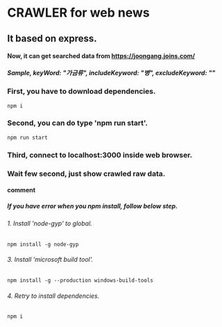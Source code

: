 # CRAWLER for web news
## It based on express.

#### Now, it can get searched data from https://joongang.joins.com/
##### Sample, keyWord: "가금류", includeKeyword: "병", excludeKeyword: ""

### First, you have to download dependencies.

```
npm i
```

### Second, you can do type 'npm run start'.
```
npm run start
```

### Third, connect to localhost:3000 inside web browser.

### Wait few second, just show crawled raw data.


#### comment
##### If you have error when you npm install, follow below step.
###### 1. Install 'node-gyp' to global.
```
npm install -g node-gyp
```
###### 3. Install 'microsoft build tool'.
```
npm install -g --production windows-build-tools
```
###### 4. Retry to install dependencies.
```
npm i
```
